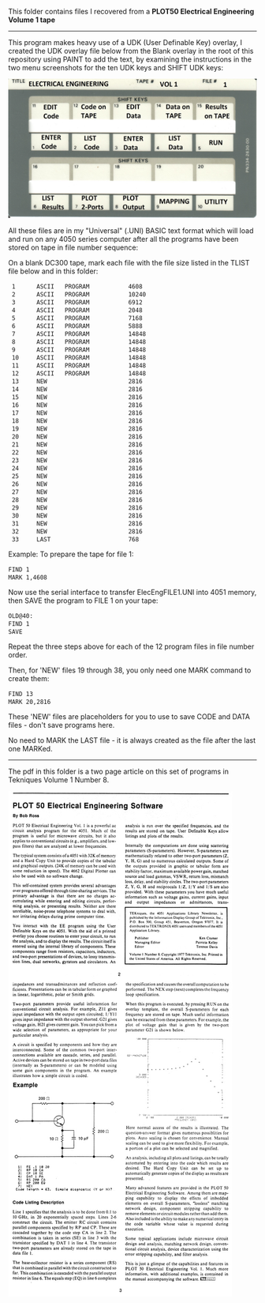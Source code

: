 This folder contains files I recovered from a **PLOT50 Electrical Engineering Volume 1 tape**
***********
This program makes heavy use of a UDK (User Definable Key) overlay, I created the UDK overlay file below from the Blank overlay in the root of this repository using PAINT to add the text, by examining the instructions in the two menu screenshots for the ten UDK keys and SHIFT UDK keys:

![EE V1 UDK Overlay](./Electrical%20Engineering%20Vol%201%20UDK%20overlay.jpg)

All these files are in my "Universal" (.UNI) BASIC text format which will load and run on any 4050 series computer after all the programs have been stored on tape in file number sequence:

On a blank DC300 tape, mark each file with the file size listed in the TLIST file below and in this folder:

```
 1      ASCII   PROGRAM           4608   
 2      ASCII   PROGRAM           10240  
 3      ASCII   PROGRAM           6912   
 4      ASCII   PROGRAM           2048   
 5      ASCII   PROGRAM           7168   
 6      ASCII   PROGRAM           5888   
 7      ASCII   PROGRAM           14848  
 8      ASCII   PROGRAM           14848  
 9      ASCII   PROGRAM           14848  
 10     ASCII   PROGRAM           14848  
 11     ASCII   PROGRAM           14848  
 12     ASCII   PROGRAM           14848  
 13     NEW                       2816   
 14     NEW                       2816   
 15     NEW                       2816   
 16     NEW                       2816   
 17     NEW                       2816   
 18     NEW                       2816   
 19     NEW                       2816   
 20     NEW                       2816   
 21     NEW                       2816   
 22     NEW                       2816   
 23     NEW                       2816   
 24     NEW                       2816   
 25     NEW                       2816   
 26     NEW                       2816   
 27     NEW                       2816   
 28     NEW                       2816   
 29     NEW                       2816   
 30     NEW                       2816   
 31     NEW                       2816   
 32     NEW                       2816   
 33     LAST                      768    
```

Example:
To prepare the tape for file 1:
```
FIND 1
MARK 1,4608
```
Now use the serial interface to transfer ElecEngFILE1.UNI into 4051 memory, then SAVE the program to FILE 1 on your tape:
```
OLD@40:
FIND 1
SAVE
``` 
Repeat the three steps above for each of the 12 program files in file number order.

Then, for 'NEW' files 19 through 38, you only need one MARK command to create them:
```
FIND 13
MARK 20,2816
```
These 'NEW' files are placeholders for you to use to save CODE and DATA files - don't save programs here.
 
No need to MARK the LAST file - it is always created as the file after the last one MARKed.

***********
The pdf in this folder is a two page article on this set of programs in Tekniques Volume 1 Number 8.

![Label and PCB front](./PLOT%2050%20Electrical%20Engineering%20article.jpg)
